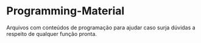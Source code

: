 # Programming-Material
Arquivos com conteúdos de programação para ajudar caso surja dúvidas a respeito de qualquer função pronta.
